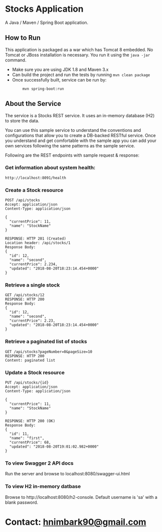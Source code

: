 # Stocks Application

A Java / Maven / Spring Boot application.

## How to Run 

This application is packaged as a war which has Tomcat 8 embedded. No Tomcat or JBoss installation is necessary. You run it using the ```java -jar``` command.

* Make sure you are using JDK 1.8 and Maven 3.x
* Can build the project and run the tests by running ```mvn clean package```
* Once successfully built, service can be run by:
```
        mvn spring-boot:run
```

## About the Service

The service is a Stocks REST service. It uses an in-memory database (H2) to store the data.


You can use this sample service to understand the conventions and configurations that allow you to create a DB-backed RESTful service. Once you understand and get comfortable with the sample app you can add your own services following the same patterns as the sample service.



Following are the REST endpoints with sample request & response:

### Get information about system health:

```
http://localhost:8091/health
```

### Create a Stock resource

```
POST /api/stocks
Accept: application/json
Content-Type: application/json

{
  "currentPrice": 11,
  "name": "StockName"
}

RESPONSE: HTTP 201 (Created)
Location header: /api/stocks/1
Response Body:
{
  "id": 12,
  "name": "second",
  "currentPrice": 2.234,
  "updated": "2018-08-20T18:23:14.454+0000"
}
```

### Retrieve a single stock

```
GET /api/stocks/12
RESPONSE: HTTP 200
Response Body:
{
  "id": 12,
  "name": "second",
  "currentPrice": 2.23,
  "updated": "2018-08-20T18:23:14.454+0000"
}
```


### Retrieve a paginated list of stocks

```
GET /api/stocks?pageNumber=0&pageSize=10
RESPONSE: HTTP 200
Content: paginated list 
```

### Update a Stock resource

```
PUT /api/stocks/{id}
Accept: application/json
Content-Type: application/json

{
  "currentPrice": 11,
  "name": "StockName"
}

RESPONSE: HTTP 200 (OK)
Response Body:
{
  "id": 11,
  "name": "first",
  "currentPrice": 68,
  "updated": "2018-08-20T19:01:02.982+0000"
}
```
### To view Swagger 2 API docs

Run the server and browse to localhost:8080/swagger-ui.html


### To view H2 in-memory datbase

Browse to http://localhost:8080/h2-console. Default username is 'sa' with a blank password.

# Contact: hnimbark90@gmail.com


